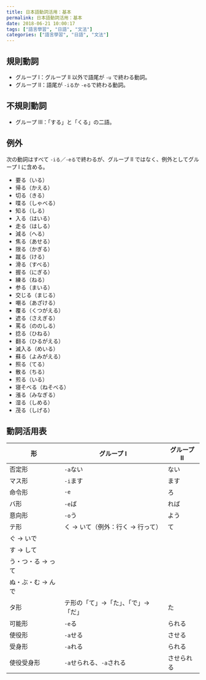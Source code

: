 ```yaml
---
title: 日本語動詞活用：基本
permalink: 日本語動詞活用：基本
date: 2018-06-21 10:00:17
tags: ["語言學習", "日語", "文法"]
categories: ["語言學習", "日語", "文法"]
---
```


## 規則動詞

- グループ Ⅰ：グループ Ⅱ 以外で語尾が `-u` で終わる動詞。
- グループ Ⅱ：語尾が `-iる`か `-eる`で終わる動詞。

## 不規則動詞

- グループ Ⅲ：「する」と「くる」の二語。

## 例外

次の動詞はすべて `-iる`／`-eる`で終わるが、グループ Ⅱ ではなく、例外としてグループ Ⅰ に含める。

- 要る（いる）
- 帰る（かえる）
- 切る（きる）
- 喋る（しゃべる）
- 知る（しる）
- 入る（はいる）
- 走る（はしる）
- 減る（へる）
- 焦る（あせる）
- 限る（かぎる）
- 蹴る（ける）
- 滑る（すべる）
- 握る（にぎる）
- 練る（ねる）
- 参る（まいる）
- 交じる（まじる）
- 嘲る（あざける）
- 覆る（くつがえる）
- 遮る（さえぎる）
- 罵る（ののしる）
- 捻る（ひねる）
- 翻る（ひるがえる）
- 滅入る（めいる）
- 蘇る（よみがえる）
- 照る（てる）
- 散る（ちる）
- 煎る（いる）
- 寝そべる（ねそべる）
- 漲る（みなぎる）
- 湿る（しめる）
- 茂る（しげる）

## 動詞活用表

| 形                | グループ Ⅰ                         | グループ Ⅱ |
| ----------------- | ---------------------------------- | ---------- |
| 否定形            | `-a`ない                           | ない       |
| マス形            | `-i`ます                           | ます       |
| 命令形            | `-e`                               | ろ         |
| バ形              | `-e`ば                             | れば       |
| 意向形            | `-o`う                             | よう       |
| テ形              | く → いて（例外：行く → 行って）   | て         |
| ぐ → いで         |
| す → して         |
| う・つ・る → って |
| ぬ・ぶ・む → んで |
| タ形              | テ形の「て」→「た」、「で」→「だ」 | た         |
| 可能形            | `-e`る                             | られる     |
| 使役形            | `-a`せる                           | させる     |
| 受身形            | `-a`れる                           | られる     |
| 使役受身形        | `-a`せられる、`-a`される           | させられる |
